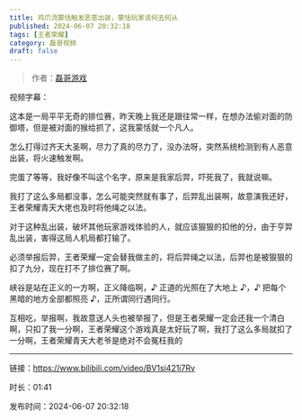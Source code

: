 ```yaml
---
title: 鸡爪流蒙恬触发恶意出装，蒙恬玩家该何去何从
published: 2024-06-07 20:32:18
tags: [王者荣耀]
category: 磊哥视频
draft: false
---
```



> 作者：[磊哥游戏](https://space.bilibili.com/268941858?spm_id_from=333.788.upinfo.head.click)

视频字幕：

这本是一局平平无奇的排位赛，昨天晚上我还是跟往常一样，在想办法偷对面的防御塔，但是被对面的猴给抓了，这我蒙恬就一个凡人。

怎么打得过齐天大圣啊，尽力了真的尽力了，没办法呀，突然系统检测到有人恶意出装，将火速触发啊。

完蛋了等等，我好像不叫这个名字，原来是我家后羿，吓死我了，我就说嘛。

我打了这么多局都没事，怎么可能突然就有事了，后羿乱出装啊，故意演我还好，王者荣耀青天大佬也及时将他绳之以法。

对于这种乱出装，破坏其他玩家游戏体验的人，就应该狠狠的扣他的分，由于亨羿乱出装，害得这局人机局都打输了。

必须举报后羿，王者荣耀一定会替我做主的，将后羿绳之以法，后羿也是被狠狠的扣了九分，现在打不了排位赛了啊。

峡谷是站在正义的一方啊，正义降临啊，♪ 正道的光照在了大地上 ♪，♪ 把每个黑暗的地方全部都照亮 ♪，正所谓同行遇同行。

互相吃，举报啊，我故意送人头也被举报了，但是王者荣耀一定会还我一个清白啊，只扣了我一分啊，王者荣耀这个游戏真是太好玩了啊，我打了这么多局就扣了一分啊，王者荣耀青天大老爷是绝对不会冤枉我的

---

链接：https://www.bilibili.com/video/BV1si421i7Rv

时长：01:41

发布时间：2024-06-07 20:32:18
